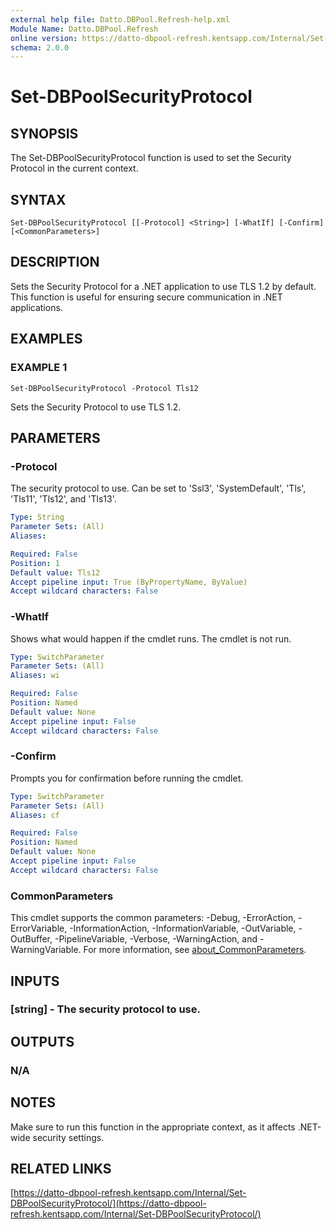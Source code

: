 ```yaml
---
external help file: Datto.DBPool.Refresh-help.xml
Module Name: Datto.DBPool.Refresh
online version: https://datto-dbpool-refresh.kentsapp.com/Internal/Set-DBPoolSecurityProtocol/
schema: 2.0.0
---
```


# Set-DBPoolSecurityProtocol

## SYNOPSIS
The Set-DBPoolSecurityProtocol function is used to set the Security Protocol in the current context.

## SYNTAX

```
Set-DBPoolSecurityProtocol [[-Protocol] <String>] [-WhatIf] [-Confirm] [<CommonParameters>]
```

## DESCRIPTION
Sets the Security Protocol for a .NET application to use TLS 1.2 by default.
This function is useful for ensuring secure communication in .NET applications.

## EXAMPLES

### EXAMPLE 1
```
Set-DBPoolSecurityProtocol -Protocol Tls12
```

Sets the Security Protocol to use TLS 1.2.

## PARAMETERS

### -Protocol
The security protocol to use.
Can be set to 'Ssl3', 'SystemDefault', 'Tls', 'Tls11', 'Tls12', and 'Tls13'.

```yaml
Type: String
Parameter Sets: (All)
Aliases:

Required: False
Position: 1
Default value: Tls12
Accept pipeline input: True (ByPropertyName, ByValue)
Accept wildcard characters: False
```

### -WhatIf
Shows what would happen if the cmdlet runs.
The cmdlet is not run.

```yaml
Type: SwitchParameter
Parameter Sets: (All)
Aliases: wi

Required: False
Position: Named
Default value: None
Accept pipeline input: False
Accept wildcard characters: False
```

### -Confirm
Prompts you for confirmation before running the cmdlet.

```yaml
Type: SwitchParameter
Parameter Sets: (All)
Aliases: cf

Required: False
Position: Named
Default value: None
Accept pipeline input: False
Accept wildcard characters: False
```

### CommonParameters
This cmdlet supports the common parameters: -Debug, -ErrorAction, -ErrorVariable, -InformationAction, -InformationVariable, -OutVariable, -OutBuffer, -PipelineVariable, -Verbose, -WarningAction, and -WarningVariable. For more information, see [about_CommonParameters](http://go.microsoft.com/fwlink/?LinkID=113216).

## INPUTS

### [string] - The security protocol to use.
## OUTPUTS

### N/A
## NOTES
Make sure to run this function in the appropriate context, as it affects .NET-wide security settings.

## RELATED LINKS

[https://datto-dbpool-refresh.kentsapp.com/Internal/Set-DBPoolSecurityProtocol/](https://datto-dbpool-refresh.kentsapp.com/Internal/Set-DBPoolSecurityProtocol/)

